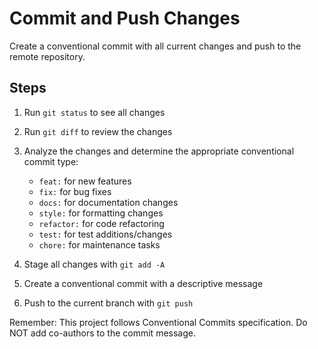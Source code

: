 # Commit and Push Changes

Create a conventional commit with all current changes and push to the remote repository.

## Steps

1. Run `git status` to see all changes
2. Run `git diff` to review the changes
3. Analyze the changes and determine the appropriate conventional commit type:
   - `feat:` for new features
   - `fix:` for bug fixes
   - `docs:` for documentation changes
   - `style:` for formatting changes
   - `refactor:` for code refactoring
   - `test:` for test additions/changes
   - `chore:` for maintenance tasks

4. Stage all changes with `git add -A`
5. Create a conventional commit with a descriptive message
6. Push to the current branch with `git push`

Remember: This project follows Conventional Commits specification. Do NOT add co-authors to the commit message.